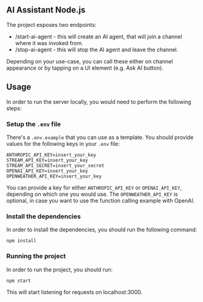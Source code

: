 ## AI Assistant Node.js

The project exposes two endpoints:
- /start-ai-agent - this will create an AI agent, that will join a channel where it was invoked from.
- /stop-ai-agent - this will stop the AI agent and leave the channel.

Depending on your use-case, you can call these either on channel appearance or by tapping on a UI element (e.g. Ask AI button).

## Usage

In order to run the server locally, you would need to perform the following steps:

### Setup the `.env` file

There's a `.env.example` that you can use as a template. You should provide values for the following keys in your `.env` file:

```
ANTHROPIC_API_KEY=insert_your_key
STREAM_API_KEY=insert_your_key
STREAM_API_SECRET=insert_your_secret
OPENAI_API_KEY=insert_your_key
OPENWEATHER_API_KEY=insert_your_key
```

You can provide a key for either `ANTHROPIC_API_KEY` or `OPENAI_API_KEY`, depending on which one you would use. The `OPENWEATHER_API_KEY` is optional, in case you want to use the function calling example with OpenAI.

### Install the dependencies

In order to install the dependencies, you should run the following command:

```
npm install
```

### Running the project

In order to run the project, you should run:

```
npm start
```

This will start listening for requests on localhost:3000.
